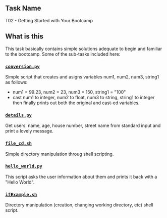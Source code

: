 ## Task Name
T02 - Getting Started with Your Bootcamp

## What is this
This task basically contains simple solutions adequate to begin and familiar to the bootcamp.
Some of the sub-tasks included here:

### [`conversion.py`](conversion.py)
Simple script that creates and asigns variables num1, num2, num3, string1 as follows:
- num1 = 99.23, num2 = 23, num3 = 150, string1 = "100"
- cast num1 to integer, num2 to float, num3 to string, string1 to integer
then finally prints out both the original and cast-ed variables.

### [`details.py`](details.py.py)
Get users' name, age, house number, street name from standard input and print a lovely message.

### [`file_cd.sh`](file_cd.sh)
Simple directory manipulation throug shell scripting.

### [`hello_world.py`](hello_world.p)
This script asks the user information about them and prints it back with a "Hello World".

### [`ifExample.sh`](ifExample.sh)
Directory manipulation (creation, changing working directory, etc) shell script.

